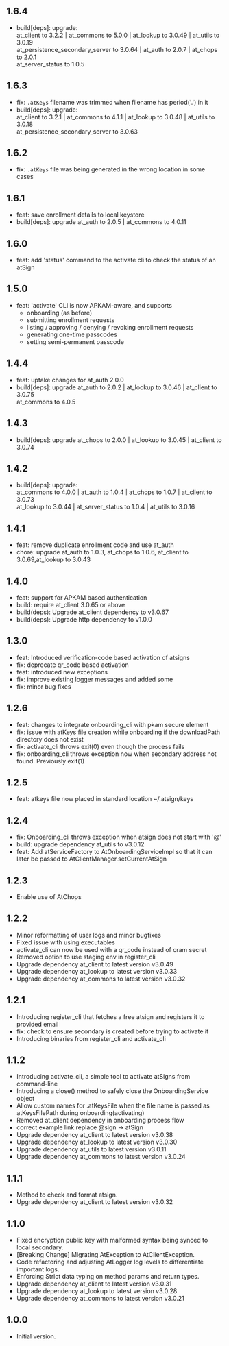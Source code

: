 ## 1.6.4
- build[deps]: upgrade: \
  at_client to 3.2.2 | at_commons to 5.0.0 | at_lookup to 3.0.49 | at_utils to 3.0.19 \
  at_persistence_secondary_server to 3.0.64 | at_auth to 2.0.7 | at_chops to 2.0.1 \
  at_server_status to 1.0.5
## 1.6.3
- fix: `.atKeys` filename was trimmed when filename has period('.') in it
- build[deps]: upgrade: \
    at_client to 3.2.1 | at_commons to 4.1.1 | at_lookup to 3.0.48 | at_utils to 3.0.18 \
    at_persistence_secondary_server to 3.0.63
## 1.6.2
- fix: `.atKeys` file was being generated in the wrong location in some cases
## 1.6.1
- feat: save enrollment details to local keystore
- build[deps]: upgrade at_auth to 2.0.5 | at_commons to 4.0.11
## 1.6.0
- feat: add 'status' command to the activate cli to check the status of an 
  atSign
## 1.5.0
- feat: 'activate' CLI is now APKAM-aware, and supports 
  - onboarding (as before)
  - submitting enrollment requests
  - listing / approving / denying / revoking enrollment requests
  - generating one-time passcodes
  - setting semi-permanent passcode
## 1.4.4
- feat: uptake changes for at_auth 2.0.0
- build[deps]: upgrade at_auth to 2.0.2 | at_lookup to 3.0.46 | at_client to 3.0.75 \
  at_commons to 4.0.5
## 1.4.3
- build[deps]: upgrade at_chops to 2.0.0 | at_lookup to 3.0.45 | at_client to 3.0.74
## 1.4.2
- build[deps]: upgrade: \
    at_commons to 4.0.0 | at_auth to 1.0.4 | at_chops to 1.0.7 | at_client to 3.0.73 \
    at_lookup to 3.0.44 | at_server_status to 1.0.4 | at_utils to 3.0.16
## 1.4.1
- feat: remove duplicate enrollment code and use at_auth
- chore: upgrade at_auth to 1.0.3, at_chops to 1.0.6, at_client to 3.0.69,at_lookup to 3.0.43
## 1.4.0
- feat: support for APKAM based authentication
- build: require at_client 3.0.65 or above
- build(deps): Upgrade at_client dependency to v3.0.67
- build(deps): Upgrade http dependency to v1.0.0
## 1.3.0
- feat: Introduced verification-code based activation of atsigns
- fix: deprecate qr_code based activation
- feat: introduced new exceptions
- fix: improve existing logger messages and added some
- fix: minor bug fixes
## 1.2.6
- feat: changes to integrate onboarding_cli with pkam secure element
- fix: issue with atKeys file creation while onboarding if the downloadPath directory does not exist
- fix: activate_cli throws exit(0) even though the process fails
- fix: onboarding_cli throws exception now when secondary address not found. Previously exit(1)
## 1.2.5
- feat: atkeys file now placed in standard location ~/.atsign/keys
## 1.2.4
- fix: Onboarding_cli throws exception when atsign does not start with '@'
- build: upgrade dependency at_utils to v3.0.12
- feat: Add atServiceFactory to AtOnboardingServiceImpl so that it can later be passed to AtClientManager.setCurrentAtSign 
## 1.2.3
- Enable use of AtChops
## 1.2.2
- Minor reformatting of user logs and minor bugfixes
- Fixed issue with using executables
- activate_cli can now be used with a qr_code instead of cram secret
- Removed option to use staging env in register_cli
- Upgrade dependency at_client to latest version v3.0.49
- Upgrade dependency at_lookup to latest version v3.0.33
- Upgrade dependency at_commons to latest version v3.0.32
## 1.2.1
- Introducing register_cli that fetches a free atsign and registers it to provided email
- fix: check to ensure secondary is created before trying to activate it
- Introducing binaries from register_cli and activate_cli
## 1.1.2
- Introducing activate_cli, a simple tool to activate atSigns from command-line
- Introducing a close() method to safely close the OnboardingService object
- Allow custom names for .atKeysFile when the file name is passed as atKeysFilePath during onboarding(activating)
- Removed at_client dependency in onboarding process flow
- correct example link replace @sign -> atSign
- Upgrade dependency at_client to latest version v3.0.38
- Upgrade dependency at_lookup to latest version v3.0.30
- Upgrade dependency at_utils to latest version v3.0.11
- Upgrade dependency at_commons to latest version v3.0.24
## 1.1.1
- Method to check and format atsign.
- Upgrade dependency at_client to latest version v3.0.32
## 1.1.0
- Fixed encryption public key with malformed syntax being synced to local secondary.
- [Breaking Change] Migrating AtException to AtClientException.
- Code refactoring and adjusting AtLogger log levels to differentiate important logs.
- Enforcing Strict data typing on method params and return types.
- Upgrade dependency at_client to latest version v3.0.31
- Upgrade dependency at_lookup to latest version v3.0.28
- Upgrade dependency at_commons to latest version v3.0.21
## 1.0.0
- Initial version.
